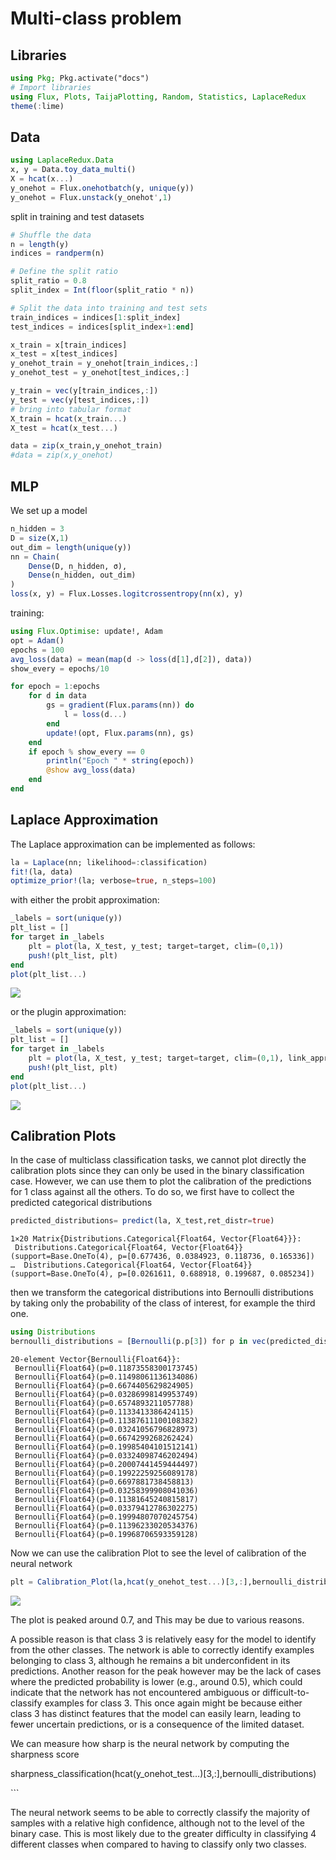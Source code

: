 # Multi-class problem


## Libraries

``` julia
using Pkg; Pkg.activate("docs")
# Import libraries
using Flux, Plots, TaijaPlotting, Random, Statistics, LaplaceRedux
theme(:lime)
```

## Data

``` julia
using LaplaceRedux.Data
x, y = Data.toy_data_multi()
X = hcat(x...)
y_onehot = Flux.onehotbatch(y, unique(y))
y_onehot = Flux.unstack(y_onehot',1)
```

split in training and test datasets

``` julia
# Shuffle the data
n = length(y)
indices = randperm(n)

# Define the split ratio
split_ratio = 0.8
split_index = Int(floor(split_ratio * n))

# Split the data into training and test sets
train_indices = indices[1:split_index]
test_indices = indices[split_index+1:end]

x_train = x[train_indices]
x_test = x[test_indices]
y_onehot_train = y_onehot[train_indices,:]
y_onehot_test = y_onehot[test_indices,:]

y_train = vec(y[train_indices,:])
y_test = vec(y[test_indices,:])
# bring into tabular format
X_train = hcat(x_train...) 
X_test = hcat(x_test...) 

data = zip(x_train,y_onehot_train)
#data = zip(x,y_onehot)
```

## MLP

We set up a model

``` julia
n_hidden = 3
D = size(X,1)
out_dim = length(unique(y))
nn = Chain(
    Dense(D, n_hidden, σ),
    Dense(n_hidden, out_dim)
)  
loss(x, y) = Flux.Losses.logitcrossentropy(nn(x), y)
```

training:

``` julia
using Flux.Optimise: update!, Adam
opt = Adam()
epochs = 100
avg_loss(data) = mean(map(d -> loss(d[1],d[2]), data))
show_every = epochs/10

for epoch = 1:epochs
    for d in data
        gs = gradient(Flux.params(nn)) do
            l = loss(d...)
        end
        update!(opt, Flux.params(nn), gs)
    end
    if epoch % show_every == 0
        println("Epoch " * string(epoch))
        @show avg_loss(data)
    end
end
```

## Laplace Approximation

The Laplace approximation can be implemented as follows:

``` julia
la = Laplace(nn; likelihood=:classification)
fit!(la, data)
optimize_prior!(la; verbose=true, n_steps=100)
```

with either the probit approximation:

``` julia
_labels = sort(unique(y))
plt_list = []
for target in _labels
    plt = plot(la, X_test, y_test; target=target, clim=(0,1))
    push!(plt_list, plt)
end
plot(plt_list...)
```

![](multi_files/figure-commonmark/cell-8-output-1.svg)

or the plugin approximation:

``` julia
_labels = sort(unique(y))
plt_list = []
for target in _labels
    plt = plot(la, X_test, y_test; target=target, clim=(0,1), link_approx=:plugin)
    push!(plt_list, plt)
end
plot(plt_list...)
```

![](multi_files/figure-commonmark/cell-9-output-1.svg)

## Calibration Plots

In the case of multiclass classification tasks, we cannot plot directly the calibration plots since they can only be used in the binary classification case. However, we can use them to plot the calibration of the predictions for 1 class against all the others. To do so, we first have to collect the predicted categorical distributions

``` julia
predicted_distributions= predict(la, X_test,ret_distr=true)
```

    1×20 Matrix{Distributions.Categorical{Float64, Vector{Float64}}}:
     Distributions.Categorical{Float64, Vector{Float64}}(support=Base.OneTo(4), p=[0.677436, 0.0384923, 0.118736, 0.165336])  …  Distributions.Categorical{Float64, Vector{Float64}}(support=Base.OneTo(4), p=[0.0261611, 0.688918, 0.199687, 0.085234])

then we transform the categorical distributions into Bernoulli distributions by taking only the probability of the class of interest, for example the third one.

``` julia
using Distributions
bernoulli_distributions = [Bernoulli(p.p[3]) for p in vec(predicted_distributions)]
```

    20-element Vector{Bernoulli{Float64}}:
     Bernoulli{Float64}(p=0.11873558300173745)
     Bernoulli{Float64}(p=0.11498061136134086)
     Bernoulli{Float64}(p=0.6674405629824905)
     Bernoulli{Float64}(p=0.03286998149953749)
     Bernoulli{Float64}(p=0.6574893211057788)
     Bernoulli{Float64}(p=0.1133413386424115)
     Bernoulli{Float64}(p=0.11387611100108382)
     Bernoulli{Float64}(p=0.03241056796828973)
     Bernoulli{Float64}(p=0.6674299268262424)
     Bernoulli{Float64}(p=0.19985404101512141)
     Bernoulli{Float64}(p=0.03324098746202494)
     Bernoulli{Float64}(p=0.20007441459444497)
     Bernoulli{Float64}(p=0.19922259256089178)
     Bernoulli{Float64}(p=0.6697881738458813)
     Bernoulli{Float64}(p=0.03258399908041036)
     Bernoulli{Float64}(p=0.11381645240815817)
     Bernoulli{Float64}(p=0.03379412786302275)
     Bernoulli{Float64}(p=0.19994807070245754)
     Bernoulli{Float64}(p=0.11396233020534376)
     Bernoulli{Float64}(p=0.19968706593359128)

Now we can use the calibration Plot to see the level of calibration of the neural network

``` julia
plt = Calibration_Plot(la,hcat(y_onehot_test...)[3,:],bernoulli_distributions;n_bins = 20);
```

![](multi_files/figure-commonmark/cell-12-output-1.svg)

The plot is peaked around 0.7, and This may be due to various reasons.

A possible reason is that class 3 is relatively easy for the model to identify from the other classes. The network is able to correctly identify examples belonging to class 3, although he remains a bit underconfident in its predictions.
Another reason for the peak however may be the lack of cases where the predicted probability is lower (e.g., around 0.5), which could indicate that the network has not encountered ambiguous or difficult-to-classify examples for class 3. This once again might be because either class 3 has distinct features that the model can easily learn, leading to fewer uncertain predictions, or is a consequence of the limited dataset.

We can measure how sharp is the neural network by computing the sharpness score

sharpness_classification(hcat(y_onehot_test…)\[3,:\],bernoulli_distributions)

\`\`\`

The neural network seems to be able to correctly classify the majority of samples with a relative high confidence, although not to the level of the binary case. This is most likely due to the greater difficulty in classifying 4 different classes when compared to having to classify only two classes.
